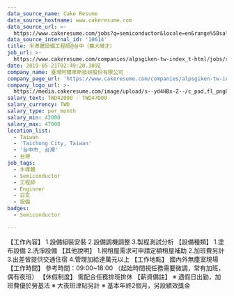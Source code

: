 ```yaml
---
data_source_name: Cake Resume
data_source_hostname: www.cakeresume.com
data_source_url: >-
  https://www.cakeresume.com/jobs?q=semiconductor&locale=en&range%5Bsalary_range%5D%5Bmin%5D=1000000
data_source_internal_id: '10614'
title: 半導體設備工程師@台中（擴大徵才）
job_url: >-
  https://www.cakeresume.com/companies/alpsgiken-tw-index_t-html/jobs/semiconductor-equipment-engineer
date: 2019-05-21T02:49:20.309Z
company_name: 臺灣阿爾卑斯技研股份有限公司
company_page_url: 'https://www.cakeresume.com/companies/alpsgiken-tw-index_t-html'
company_logo_url: >-
  https://media.cakeresume.com/image/upload/s--yd4HBx-Z--/c_pad,fl_png8,h_200,w_200/v1558404712/andsthkwuuvglsxaed0i.png
salary_text: TWD42000 - TWD47000
salary_currency: TWD
salary_type: per_month
salary_min: 42000
salary_max: 47000
location_list:
  - Taiwan
  - 'Taichung City, Taiwan'
  - '台中市, 台灣'
  - 台灣
job_tags:
  - 半導體
  - Semiconductor
  - 工程師
  - Enginner
  - 日文
  - 設備
badges:
  - Semiconductor

---
```


【工作內容】 1.設備組裝安裝 2.設備調機調整 3.製程測試分析 【設備種類】 1.塗布設備 2.洗淨設備 【其他說明】 1.視租屋需求可申請定額租屋補助 2.加班費另計 3.出差皆提供交通住宿 4.管理加給達萬元以上 【工作地點】 國內外無塵室現場 【工作時間】 參考時間：09:00~18:00 （起始時間視任務需要微調，常有加班，偶有夜班） 【休假制度】 需配合任務排班排休 【薪資備註】 ※ 遇假日出勤，加班費優於勞基法 ※ 大夜班津貼另計 ※ 基本年終2個月，另設績效獎金